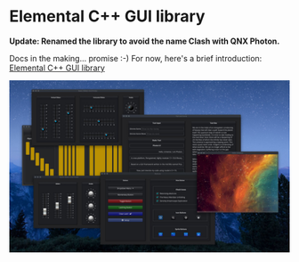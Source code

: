 # Elemental C++ GUI library

**Update: Renamed the library to avoid the name Clash with QNX Photon.**

Docs in the making... promise :-) For now, here's a brief introduction: [Elemental C++ GUI library](https://www.cycfi.com/2019/07/photon-micro-gui/)

![alt Photon Sampler](docs/photon_sampler.jpg)
